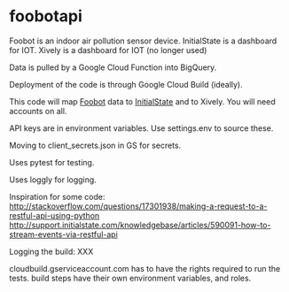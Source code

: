 # foobotapi
Foobot is an indoor air pollution sensor device.
InitialState is a dashboard for IOT.
Xively is a dashboard for IOT (no longer used)

Data is pulled by a Google Cloud Function into BigQuery.

Deployment of the code is through Google Cloud Build (ideally).

This code will map [Foobot](http://foobot.io) data to [InitialState](http://initialstate.com) and to Xively.
You will need accounts on all.

API keys are in environment variables.
Use settings.env to source these.

Moving to client_secrets.json in GS for secrets.

Uses pytest for testing.

Uses loggly for logging.

Inspiration for some code:
http://stackoverflow.com/questions/17301938/making-a-request-to-a-restful-api-using-python
http://support.initialstate.com/knowledgebase/articles/590091-how-to-stream-events-via-restful-api

Logging the build: XXX

cloudbuild.gserviceaccount.com has to have the rights required to run the tests.
build steps have their own environment variables, and roles.  
